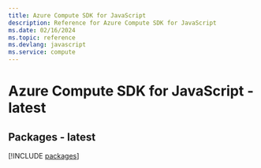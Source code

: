 ```yaml
---
title: Azure Compute SDK for JavaScript
description: Reference for Azure Compute SDK for JavaScript
ms.date: 02/16/2024
ms.topic: reference
ms.devlang: javascript
ms.service: compute
---
```

# Azure Compute SDK for JavaScript - latest
## Packages - latest
[!INCLUDE [packages](compute-index.md)]
